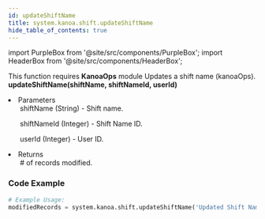 ```yaml
---
id: updateShiftName
title: system.kanoa.shift.updateShiftName
hide_table_of_contents: true
---
```


import PurpleBox from '@site/src/components/PurpleBox';
import HeaderBox from '@site/src/components/HeaderBox';

<PurpleBox>This function requires <b>KanoaOps</b> module</PurpleBox>
<HeaderBox header="Description">Updates a shift name (kanoaOps).</HeaderBox>
<HeaderBox header="Syntax">
    <b>updateShiftName(shiftName, shiftNameId, userId)</b>
    <li>Parameters <br />
        <ul>shiftName (String) - Shift name.</ul>
        <ul>shiftNameId (Integer) - Shift Name ID.</ul>
        <ul>userId (Integer) - User ID.</ul>
    </li>
    <li>Returns <br />
        <ul># of records modified.</ul>
    </li>
</HeaderBox>

### Code Example

```python
# Example Usage:
modifiedRecords = system.kanoa.shift.updateShiftName('Updated Shift Name', 1, 123)